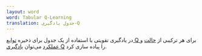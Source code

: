 ```yaml
---
layout: word
word: Tabular Q-Learning
translation: جدول یادگیری-Q
---
```


در یادگیری تقویتی با استفاده از یک جدول برای ذخیره [توابع Q ](/q/q-function)برای هر ترکیبی از [حالت](/s/state) و [عملکرد](/a/action) می‌توان [یادگیری Q](/q/q-learning) را پیاده سازی کرد.
